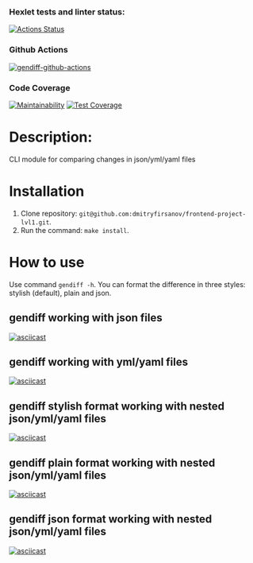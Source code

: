 ### Hexlet tests and linter status:
[![Actions Status](https://github.com/dmitryfirsanov/frontend-project-lvl2/workflows/hexlet-check/badge.svg)](https://github.com/dmitryfirsanov/frontend-project-lvl2/actions)
### Github Actions
[![gendiff-github-actions](https://github.com/dmitryfirsanov/frontend-project-lvl2/actions/workflows/gendiff-github-actions.yml/badge.svg)](https://github.com/dmitryfirsanov/frontend-project-lvl2/actions/workflows/gendiff-github-actions.yml)
### Code Coverage
[![Maintainability](https://api.codeclimate.com/v1/badges/4382fd8964f087016d73/maintainability)](https://codeclimate.com/github/dmitryfirsanov/frontend-project-lvl2/maintainability)
[![Test Coverage](https://api.codeclimate.com/v1/badges/4382fd8964f087016d73/test_coverage)](https://codeclimate.com/github/dmitryfirsanov/frontend-project-lvl2/test_coverage)
# Description:
CLI module for comparing changes in json/yml/yaml files
# Installation
1. Clone repository: `git@github.com:dmitryfirsanov/frontend-project-lvl1.git`.
2. Run the command: `make install`.
# How to use
Use command `gendiff -h`.
You can format the difference in three styles: stylish (default), plain and json.
## gendiff working with json files
[![asciicast](https://asciinema.org/a/7yhZKABhfyF1x20nbVxwAnIs4.svg)](https://asciinema.org/a/7yhZKABhfyF1x20nbVxwAnIs4)
## gendiff working with yml/yaml files
[![asciicast](https://asciinema.org/a/ovAMcoyqj2hshpumB1FYD7sL7.svg)](https://asciinema.org/a/ovAMcoyqj2hshpumB1FYD7sL7)
## gendiff stylish format working with nested json/yml/yaml files
[![asciicast](https://asciinema.org/a/itat9DqXYnKssK9sUzcQSRRyO.svg)](https://asciinema.org/a/itat9DqXYnKssK9sUzcQSRRyO)
## gendiff plain format working with nested json/yml/yaml files
[![asciicast](https://asciinema.org/a/lMVLYv33VjNgyTEAOxNAlYNmF.svg)](https://asciinema.org/a/lMVLYv33VjNgyTEAOxNAlYNmF)
## gendiff json format working with nested json/yml/yaml files
[![asciicast](https://asciinema.org/a/821X0TsMAgNVVwmzpIzYT8o60.svg)](https://asciinema.org/a/821X0TsMAgNVVwmzpIzYT8o60)